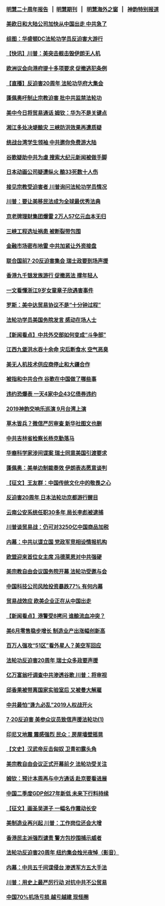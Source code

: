 #### [明慧二十周年报告](https://github.com/gfw-breaker/mh-reports/blob/master/README.md?t=07190035) &nbsp;&nbsp;|&nbsp;&nbsp;[明慧期刊](https://github.com/gfw-breaker/mh-qikan) &nbsp;&nbsp;|&nbsp;&nbsp; [明慧海外之窗](https://github.com/gfw-breaker/mh-news/blob/master/README.md?t=07190035) &nbsp;&nbsp;|&nbsp;&nbsp; [神韵特别报道](https://github.com/gfw-breaker/mh-news/blob/master/shenyun.md?t=07190035) 

#### [美欧日和大陆公司加快从中国出走 中共急了](../pages/nf4514/n11393790.md?t=07190035) 

#### [组图：华盛顿DC法轮功学员反迫害大游行](../pages/nf4514/n11393926.md?t=07190035) 

#### [【快讯】川普：美突击舰击毁伊朗无人机](../pages/nf4514/n11393964.md?t=07190035) 

#### [欧洲议会向港府提十多项要求 促撤逃犯条例](../pages/nf4514/n11393122.md?t=07190035) 

#### [【直播】反迫害20周年 法轮功华府大集会](../pages/nf4514/n11386430.md?t=07190035) 

#### [蓬佩奥吁制止宗教迫害 批中共监禁法轮功](../pages/nf4514/n11393342.md?t=07190035) 

#### [美中今日将贸易通话 姆钦：华为不是关键点](../pages/nf4514/n11393282.md?t=07190035) 

#### [湘江多处决堤酿灾 三峡防洪效果再遭质疑](../pages/nf4514/n11391639.md?t=07190035) 

#### [统战台湾学生领袖 中共邀你免费游大陆](../pages/nf4514/n11389625.md?t=07190035) 

#### [谷歌疑助中共为虐 搜索大纪元新闻被做手脚](../pages/nf4514/n11390824.md?t=07190035) 

#### [日本动画公司疑遭纵火 酿33死数十人伤](../pages/nf4514/n11392533.md?t=07190035) 

#### [接见宗教受迫害者 川普询问法轮功学员情况](../pages/nf4514/n11391208.md?t=07190035) 

#### [川普：要让美移民法成为全球最优秀法典](../pages/nf4514/n11391947.md?t=07190035) 

#### [京老牌理财集团爆雷 2万人57亿元血本无归](../pages/nf4514/n11392035.md?t=07190035) 

#### [三峡工程选址祸患 被断裂带包围](../pages/nf4514/n11391118.md?t=07190035) 

#### [金融市场密布地雷 中共加紧让外资接盘](../pages/nf4514/n11391434.md?t=07190035) 

#### [联合国前7‧20反迫害集会 瑞士政要到场声援](../pages/nf4514/n11391543.md?t=07190035) 

#### [香港九千银发族游行 促撤恶法 撑年轻人](../pages/nf4514/n11391448.md?t=07190035) 

#### [一文看懂浙江9岁女童章子欣遇害事件](../pages/nf4514/n11389486.md?t=07190035) 

#### [罗斯：美中达贸易协议不是“十分钟过程”](../pages/nf4514/n11391165.md?t=07190035) 

#### [法轮功学员美国务院发言 感动在场人士](../pages/nf4514/n11391241.md?t=07190035) 

#### [【新闻看点】中共外交部如何变成“斗争部”](../pages/nf4514/n11390525.md?t=07190035) 

#### [江西九堡洪水吞十余命 灾后断食水 空气恶臭](../pages/nf4514/n11390633.md?t=07190035) 

#### [美无人机技术供应商停止和大疆合作](../pages/nf4514/n11390783.md?t=07190035) 

#### [被指和中共合作 谷歌在中国做了哪些事](../pages/nf4514/n11390549.md?t=07190035) 

#### [违约恐爆表 一天4家中企43亿债券违约](../pages/nf4514/n11390527.md?t=07190035) 

#### [2019神韵交响乐巡演 9月台湾上演](../pages/nf4514/n11390652.md?t=07190035) 

#### [草木皆兵？微信严厉审查 新华社图文也删](../pages/nf4514/n11390630.md?t=07190035) 

#### [中共吉林省检察长杨克勤落马](../pages/nf4514/n11390025.md?t=07190035) 

#### [华裔科学家涉间谍案 瑞士同意美国引渡要求](../pages/nf4514/n11389956.md?t=07190035) 

#### [蓬佩奥：美单边制裁奏效 伊朗表态愿意谈判](../pages/nf4514/n11389584.md?t=07190035) 

#### [【征文】王友群：中国传统文化中的敬畏之心](../pages/nf4514/n11145015.md?t=07190035) 

#### [反迫害20周年 日本法轮功京都游行醒目](../pages/nf4514/n11389747.md?t=07190035) 

#### [云南公安系统任职30多年 局长李彪被逮捕](../pages/nf4514/n11389659.md?t=07190035) 

#### [川普谈贸易战：仍可对3250亿中国商品加税](../pages/nf4514/n11389051.md?t=07190035) 

#### [内幕：中共以谍立国 党政军竞相设情报机构](../pages/nf4514/n11385217.md?t=07190035) 

#### [欧盟迎来首位女主席 冯德莱恩对中共强硬](../pages/nf4514/n11389112.md?t=07190035) 

#### [美宗教自由会议国务院开幕 法轮功受邀与会](../pages/nf4514/n11388662.md?t=07190035) 

#### [中国科技公司风险投资暴跌77% 有何内幕](../pages/nf4514/n11387891.md?t=07190035) 

#### [贸易战效应 欧美企业正在从中国出走](../pages/nf4514/n11389015.md?t=07190035) 

#### [【新闻看点】港警受8拷问 谁酿流血冲突？](../pages/nf4514/n11388701.md?t=07190035) 

#### [美6月零售稳步增长 制造业产出涨幅创新高](../pages/nf4514/n11388696.md?t=07190035) 

#### [百万人强攻“51区”看外星人？美空军回应](../pages/nf4514/n11388537.md?t=07190035) 

#### [法轮功反迫害20周年 瑞士众多政要声援](../pages/nf4514/n11387961.md?t=07190035) 

#### [亿万富翁吁调查中共渗透谷歌 川普：将审视](../pages/nf4514/n11388500.md?t=07190035) 

#### [邱香果被带离国家实验室后 又被曼大解雇](../pages/nf4514/n11388297.md?t=07190035) 

#### [中共最怕“逢九必乱”2019人权战开火](../pages/nf4514/n11385248.md?t=07190035) 

#### [7‧20反迫害 美参众议员致信声援法轮功(1)](../pages/nf4514/n11387274.md?t=07190035) 

#### [印尼又地震 震感强烈 民众：房屋墙壁摇晃](../pages/nf4514/n11387747.md?t=07190035) 

#### [【文史】汉武帝反击匈奴 卫青初露头角](../pages/nf4514/n8192338.md?t=07190035) 

#### [美宗教自由会议正式开幕前夕 法轮功受关注](../pages/nf4514/n11387595.md?t=07190035) 

#### [姆钦：预计本周再与中方通话 赴京要看进展](../pages/nf4514/n11386717.md?t=07190035) 

#### [中国二季度GDP创27年新低 未来下行料持续](../pages/nf4514/n11386630.md?t=07190035) 

#### [【征文】画圣吴道子 一幅名作震动长安](../pages/nf4514/n11145636.md?t=07190035) 

#### [美制造业再兴起  川普：工作岗位还会大增](../pages/nf4514/n11386729.md?t=07190035) 

#### [香港民主派强烈谴责 警方包抄围捕示威者](../pages/nf4514/n11386764.md?t=07190035) 

#### [法轮功反迫害20周年 纽约集会烛光夜悼（影音）](../pages/nf4514/n11386940.md?t=07190035) 

#### [内幕：中共五千间谍侵台 渗透军方五大手法](../pages/nf4514/n11385101.md?t=07190035) 

#### [川普：用史上最严厉行动 对抗中共不公贸易](../pages/nf4514/n11386674.md?t=07190035) 

#### [中国70%机场亏损 越亏越建 现怪圈](../pages/nf4514/n11386271.md?t=07190035) 

